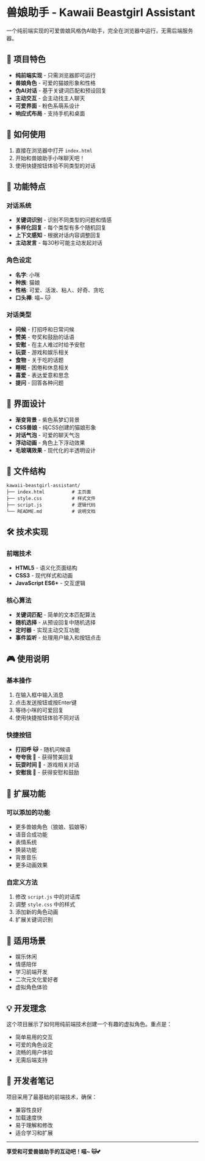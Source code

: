 # 兽娘助手 - Kawaii Beastgirl Assistant

一个纯前端实现的可爱兽娘风格伪AI助手，完全在浏览器中运行，无需后端服务器。

## 🐾 项目特色

- **纯前端实现** - 只需浏览器即可运行
- **兽娘角色** - 可爱的猫娘形象和性格
- **伪AI对话** - 基于关键词匹配和预设回复
- **主动交互** - 会主动找主人聊天
- **可爱界面** - 粉色系萌系设计
- **响应式布局** - 支持手机和桌面

## 🚀 如何使用

1. 直接在浏览器中打开 `index.html`
2. 开始和兽娘助手小咪聊天吧！
3. 使用快捷按钮体验不同类型的对话

## 🎯 功能特点

### 对话系统
- **关键词识别** - 识别不同类型的问题和情感
- **多样化回复** - 每个类型有多个随机回复
- **上下文感知** - 根据对话内容调整回复
- **主动发言** - 每30秒可能主动发起对话

### 角色设定
- **名字**: 小咪
- **种族**: 猫娘
- **性格**: 可爱、活泼、粘人、好奇、贪吃
- **口头禅**: 喵~ 🐱

### 对话类型
- **问候** - 打招呼和日常问候
- **赞美** - 夸奖和鼓励的话语
- **安慰** - 在主人难过时给予安慰
- **玩耍** - 游戏和娱乐相关
- **食物** - 关于吃的话题
- **睡眠** - 困倦和休息相关
- **喜爱** - 表达爱意和思念
- **提问** - 回答各种问题

## 🎨 界面设计

- **渐变背景** - 紫色系梦幻背景
- **CSS兽娘** - 纯CSS创建的猫娘形象
- **对话气泡** - 可爱的聊天气泡
- **浮动动画** - 角色上下浮动效果
- **毛玻璃效果** - 现代化的半透明设计

## 📁 文件结构

```
kawaii-beastgirl-assistant/
├── index.html          # 主页面
├── style.css           # 样式文件
├── script.js           # 逻辑代码
└── README.md           # 说明文档
```

## 🛠️ 技术实现

### 前端技术
- **HTML5** - 语义化页面结构
- **CSS3** - 现代样式和动画
- **JavaScript ES6+** - 交互逻辑

### 核心算法
- **关键词匹配** - 简单的文本匹配算法
- **随机选择** - 从预设回复中随机选择
- **定时器** - 实现主动交互功能
- **事件监听** - 处理用户输入和按钮点击

## 🎮 使用说明

### 基本操作
1. 在输入框中输入消息
2. 点击发送按钮或按Enter键
3. 等待小咪的可爱回复
4. 使用快捷按钮体验不同对话

### 快捷按钮
- **打招呼 🐱** - 随机问候语
- **夸夸我 🌟** - 获得赞美回复
- **玩耍时间 🎾** - 游戏相关对话
- **安慰我 🤗** - 获得安慰和鼓励

## 🌟 扩展功能

### 可以添加的功能
- 更多兽娘角色（狼娘、狐娘等）
- 语音合成功能
- 表情系统
- 换装功能
- 背景音乐
- 更多动画效果

### 自定义方法
1. 修改 `script.js` 中的对话库
2. 调整 `style.css` 中的样式
3. 添加新的角色动画
4. 扩展关键词识别

## 🎯 适用场景

- 娱乐休闲
- 情感陪伴
- 学习前端开发
- 二次元文化爱好者
- 虚拟角色体验

## 💡 开发理念

这个项目展示了如何用纯前端技术创建一个有趣的虚拟角色。重点是：
- 简单易用的交互
- 可爱的角色设定
- 流畅的用户体验
- 无需后端支持

## 📝 开发者笔记

项目采用了最基础的前端技术，确保：
- 兼容性良好
- 加载速度快
- 易于理解和修改
- 适合学习和扩展

---

**享受和可爱兽娘助手的互动吧！喵~ 🐱💕**